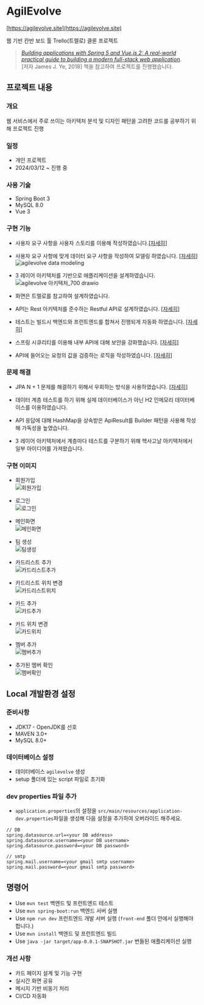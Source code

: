# AgilEvolve

[https://agilevolve.site](https://agilevolve.site)

웹 기반 칸반 보드 툴 Trello(트렐로) 클론 프로젝트
> [_Building applications with Spring 5 and Vue.js 2: A real-world practical guide to building a modern full-stack web application_](https://www.amazon.com/Building-applications-Spring-5-0-Vue-js-ebook/dp/B079X1VTST).  
> [저자 James J. Ye, 2018] 책을 참고하여 프로젝트를 진행했습니다.

## 프로젝트 내용

### 개요

웹 서비스에서 주로 쓰이는 아키텍처 분석 및 디자인 패턴을 고려한 코드를 공부하기 위해 프로젝트 진행

### 일정

- 개인 프로젝트
- 2024/03/12 ~ 진행 중

### 사용 기술

- Spring Boot 3
- MySQL 8.0
- Vue 3

### 구현 기능
- 사용자 요구 사항을 사용자 스토리를 이용해 작성하였습니다.[[자세히]](https://blog.naver.com/kimeunje320/223389396838)  
- 사용자 요구 사항에 맞게 데이터 요구 사항을 작성하여 모델링 하였습니다. [[자세히]](https://blog.naver.com/kimeunje320/223387122937)  
![agilevolve data modeling](https://github.com/kimeunje/AgilEvolve/assets/143335772/735bf090-dffd-4630-b0e2-824539d6f515)  

- 3 레이어 아키텍처를 기반으로 애플리케이션을 설계하였습니다.
![agilevolve 아키텍처_700 drawio](https://github.com/kimeunje/AgilEvolve/assets/143335772/8f8f1244-150a-4d4e-86ce-9cc4e905a7c2)  
- 화면은 트렐로를 참고하여 설계하였습니다.
- API는 Rest 아키텍처를 준수하는 Restful API로 설계하였습니다. [[자세히]](https://blog.naver.com/kimeunje320/223406887324)
- 테스트는 빌드시 백엔드와 프런트엔드를 합쳐서 진행되게 자동화 하였습니다. [[자세히]](https://blog.naver.com/kimeunje320/223387119076)
- 스프링 시큐리티를 이용해 내부 API에 대해 보안을 강화했습니다. [[자세히]](https://blog.naver.com/kimeunje320/223391759916)  
- API에 들어오는 요청의 값을 검증하는 로직을 작성하였습니다. [[자세히]](https://blog.naver.com/kimeunje320/223389550943)  

### 문제 해결
- JPA N + 1 문제를 해결하기 위해서 우회하는 방식을 사용하였습니다. [[자세히]](https://blog.naver.com/kimeunje320/223404392249)

- 데이터 계층 테스트를 하기 위해 실제 데이터베이스가 아닌 H2 인메모리 데이터베이스를 이용하였습니다.

- API 응답에 대해 HashMap을 상속받은 ApiResult를 Builder 패턴을 사용해 작성해 가독성을 높였습니다.

- 3 레이어 아키텍처에서 계층마다 테스트를 구분하기 위해 헥사고날 아키텍처에서 일부 아이디어를 가져왔습니다.  

### 구현 이미지

- 회원가입  
![회원가입](https://github.com/kimeunje/AgilEvolve/assets/143335772/58910912-f1f0-4b2c-b69e-a0737f6adf1a)

- 로그인  
![로그인](https://github.com/kimeunje/AgilEvolve/assets/143335772/c62e5df3-f095-4e8c-b342-25afd8cacee8)

- 메인화면  
![메인화면](https://github.com/kimeunje/AgilEvolve/assets/143335772/3a4dae40-df52-41a5-8cc7-622cd7fb8e95)

- 팀 생성  
![팀생성](https://github.com/kimeunje/AgilEvolve/assets/143335772/907fc5f5-b8b4-4abc-8446-1a8bd4c44228)

- 카드리스트 추가  
![카드리스트추가](https://github.com/kimeunje/AgilEvolve/assets/143335772/a2833fb8-ebab-4a95-be92-bc5c94eda9cb)

- 카드리스트 위치 변경  
![카드리스트위치](https://github.com/kimeunje/AgilEvolve/assets/143335772/d0fbe863-f751-4958-bd64-a57536ae4807)

- 카드 추가  
![카드추가](https://github.com/kimeunje/AgilEvolve/assets/143335772/9a78eb98-889b-4d74-a46c-7cc9b3ab5501)

- 카드 위치 변경  
![카드위치](https://github.com/kimeunje/AgilEvolve/assets/143335772/0d26566b-f0d0-45f0-af97-1a180a8f018d)

- 멤버 추가  
![멤버추가](https://github.com/kimeunje/AgilEvolve/assets/143335772/9a76e92e-b5af-4c7c-b05b-822ffe7abd47)

- 추가된 멤버 확인  
![멤버확인](https://github.com/kimeunje/AgilEvolve/assets/143335772/7b86ed55-6954-40c9-aba0-827678851186)

## Local 개발환경 설정

### 준비사항

- JDK17 - OpenJDK를 선호
- MAVEN 3.0+
- MySQL 8.0+

### 데이터베이스 설정

- 데이터베이스 `agilevolve` 생성
- setup 폴더에 있는 script 파일로 초기화

### dev properties 파일 추가

- `application.properties`의 설정을 `src/main/resources/application-dev.properties`파일을 생성해 다음 설정을 추가하여 오버라이드 해주세요.

```properties
// DB
spring.datasource.url=<your DB address>
spring.datasource.username=<your DB username>
spring.datasource.password=<your DB password>

// smtp
spring.mail.username=<your gmail smtp username>
spring.mail.password=<your gmail smtp password>
```

## 명령어

- Use `mvn test` 백엔드 및 프런트엔드 테스트
- Use `mvn spring-boot:run` 백엔드 서버 실행
- Use `npm run dev` 프런트엔드 개발 서버 실행 (`front-end` 폴더 안에서 실행해야 합니다.)
- Use `mvn install` 백엔드 및 프런트엔드 빌드
- Use `java -jar target/app-0.0.1-SNAPSHOT.jar` 번들된 애플리케이션 실행

### 개선 사항
- 카드 페이지 설계 및 기능 구현
- 실시간 화면 공유
- 메시지 기반 비동기 처리
- CI/CD 자동화
